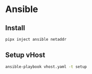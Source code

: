 # Ansible

## Install

```bash
pipx inject ansible netaddr
```

## Setup vHost

```bash
ansible-playbook vhost.yaml -t setup
```
